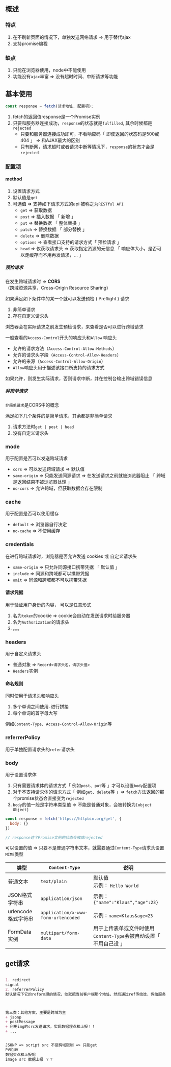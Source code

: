 ## 概述

### 特点

1. 在不刷新页面的情况下，单独发送网络请求  => 用于替代ajax
2. 支持promise编程



### 缺点

1. 只能在浏览器使用，node中不能使用
2. 功能没有`ajax`丰富 => 没有超时时间、中断请求等功能



## 基本使用

```js
const response = fetch(请求地址, 配置项);
```

1. fetch的返回值response是一个Promise实例
2. 只要和服务器连接成功，`response`的状态就是`fulfilled`, 其余时候都是`rejected`
   + 只要和服务器连接成功即可，不看响应码「 即使返回的状态码是500或404 」 => 和AJAX最大的区别
   + 只有断网，请求超时或者请求中断等情况下，`response`的状态才会是`rejected`



### [配置项](https://developer.mozilla.org/zh-CN/docs/Web/API/Fetch_API/Using_Fetch)

#### method

1. 设置请求方式
2. 默认值是`get`
3. 可选值 => 支持如下请求方式的api 被称之为`RESTful API`
   + `get` => 获取数据
   + `post` => 插入数据 「 新增 」
   + `put` => 替换数据 「 整体替换 」
   + `patch` => 替换数据 「 部分替换 」
   + `delete` => 删除数据
   + `options` => 查看接口支持的请求方式「 预检请求 」
   + `head` =>  仅获取请求头 => 获取指定资源的元信息 「 响应体大小，是否可以走缓存而不用再发请求，... 」



##### 预检请求

在发生跨域请求时 => **CORS**（跨域资源共享，Cross-Origin Resource Sharing）

如果满足如下条件中的某一个就可以发送预检 ( Preflight ) 请求

1. 非简单请求
2. 存在自定义请求头



浏览器会在实际请求之前发生预检请求，来查看是否可以进行跨域请求

一般查看的`Access-Control`开头的响应头和`Allow` 响应头

+ 允许的请求方法（`Access-Control-Allow-Methods`）
+ 允许的请求头字段（`Access-Control-Allow-Headers`）
+ 允许的来源（`Access-Control-Allow-Origin`）
+  `Allow`响应头用于描述该接口所支持的请求方式



如果允许，则发生实际请求，否则请求中断，并在控制台输出跨域错误信息



##### 非简单请求

`非简单请求`是CORS中的概念

满足如下几个条件的是简单请求，其余都是非简单请求

1. 请求方法时`get | post | head`
2. 没有自定义请求头



### mode

用于配置是否可以发送跨域请求

+ `cors` => 可以发送跨域请求 => 默认值
+ `same-origin` => 只能发送同源请求 => 在发送请求之前就被浏览器阻止 「 跨域是返回结果不被浏览器处理 」
+ `no-cors` => 允许跨域，但获取数据会存在限制



### cache

用于配置是否可以使用缓存

+ `default` => 浏览器自行决定
+ `no-cache` => 不使用缓存



### credentials

在进行跨域请求时，浏览器是否允许发送 cookies 或 自定义请求头 

+ `same-origin` => 只允许同源接口携带凭据 「 默认值 」
+ `include` => 同源和跨域都可以携带凭据
+ `omit` => 同源和跨域都不可以携带凭据



#### 请求凭据

用于验证用户身份的内容， 可以是任意形式

1. 名为`token`的cookie => cookie会自动在发送请求时给服务器
2. 名为`Authorization`的请求头
3. 。。。



### headers

用于自定义请求头

+ 普通对象 => `Record<请求头名，请求头值>`
+ `Headers`实例



#### 命名规则

同时使用于请求头和响应头

1. 多个单词之间使用`-`进行拼接
2. 每个单词的首字母大写

例如`Content-Type`、`Access-Control-Allow-Origin`等



### referrerPolicy

用于单独配置请求头的`refer`请求头



### body

用于设置请求体

1. 只有需要请求体的请求方式「 例如`post`、`put`等 」才可以设置`body`配置项
2. 对于不支持请求体的请求方式「 例如`get`、`delete`等 」=> `fetch`方法返回的那个promise状态会直接变为`rejected`
3. `body`的值一般是字符串类型值 => 不能是普通对象，会被转换为`[object Object]`

```js
const response = fetch('https://httpbin.org/get', {
  body: {}
})

// response这个Promise实例的状态会被成rejected
```



可以设置的值 => 只要不是普通字符串文本，就需要通过`Content-Type`请求头设置`MIME`类型

| 类型                | `Content-Type`                      | 说明                                                         |
| ------------------- | ----------------------------------- | ------------------------------------------------------------ |
| 普通文本            | `text/plain`                        | 默认值<br />示例： `Hello World`                             |
| JSON格式字符串      | `application/json`                  | 示例： `{"name":"Klaus","age":23}`                           |
| urlencode格式字符串 | `application/x-www-form-urlencoded` | 示例：`name=Klaus&age=23`                                    |
| FormData实例        | `multipart/form-data`               | 用于上传表单或文件时使用<br />`Content-Type`会被自动设置「 不用自己设 」 |





## get请求

```js
```



























```md
1. redirect
signal
2. referrerPolicy
默认情况下它的reform理的情况，他就把当前客户端那个地址，然后通过ref传给谁，传给服务器，是不是他那个ref就是这么处理的，然后我们也不用调，对吧



第三类：其他方案，主要是跨域为主
+ jsonp
+ postMessage
+ 利用img的src发送请求，实现数据埋点和上报！！
+ ...


JSONP => script src 不受跨域限制 => 只能get
PV和UV
数据买点和上报呢
image src 数据上报 ？？
```



